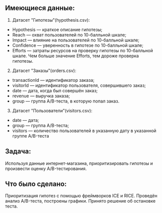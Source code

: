 ## Имеющиеся данные:
1. Датасет "Гипотезы"(hypothesis.csv):
  - Hypothesis — краткое описание гипотезы;
  - Reach — охват пользователей по 10-балльной шкале;
  - Impact — влияние на пользователей по 10-балльной шкале;
  - Confidence — уверенность в гипотезе по 10-балльной шкале;
  - Efforts — затраты ресурсов на проверку гипотезы по 10-балльной шкале. Чем больше значение Efforts, тем дороже проверка гипотезы.
2. Датасет "Заказы"(orders.csv):
  - transactionId — идентификатор заказа;
  - visitorId — идентификатор пользователя, совершившего заказ;
  - date — дата, когда был совершён заказ;
  - revenue — выручка заказа;
  - group — группа A/B-теста, в которую попал заказ.
3. Датасет "Пользователи"(visitors.csv):
  - date — дата;
  - group — группа A/B-теста;
  - visitors — количество пользователей в указанную дату в указанной группе A/B-теста

## Задача: 
Используя данные интернет-магазина, приоритизировать гипотезы и произвести оценку А/B-тестирования.

## Что было сделано:
Приоритизация гипотез с помощью фреймворков ICE и RICE. Проведён анализ A/B-теста, построены графики. Принято решение об остановке теста.
